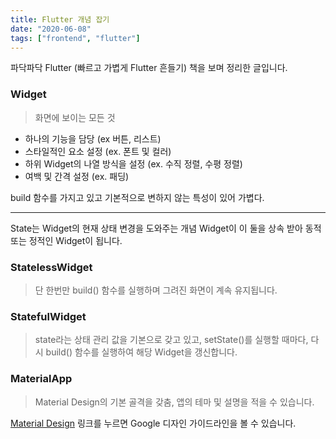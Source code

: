 ```yaml
---
title: Flutter 개념 잡기
date: "2020-06-08"
tags: ["frontend", "flutter"]
---
```


파닥파닥 Flutter (빠르고 가볍게 Flutter 흔들기) 책을 보며 정리한 글입니다.

### Widget

> 화면에 보이는 모든 것

- 하나의 기능을 담당 (ex 버튼, 리스트)
- 스타일적인 요소 설정 (ex. 폰트 및 컬러)
- 하위 Widget의 나열 방식을 설정 (ex. 수직 정렬, 수평 정렬)
- 여백 및 간격 설정 (ex. 패딩)

build 함수를 가지고 있고 기본적으로 변하지 않는 특성이 있어 가볍다.

---

State는 Widget의 현재 상태 변경을 도와주는 개념 Widget이 이 둘을 상속 받아 동적 또는 정적인 Widget이 됩니다.

### StatelessWidget

> 단 한번만 build() 함수를 실행하며 그려진 화면이 계속 유지됩니다.

### StatefulWidget

> state라는 상태 관리 값을 기본으로 갖고 있고, setState()를 실행할 때마다, 다시 build() 함수를 실행하여 해당 Widget을 갱신합니다.

### MaterialApp

> Material Design의 기본 골격을 갖춤, 앱의 테마 및 설명을 적을 수 있습니다.

[Material Design](https://material.io/design) 링크를 누르면 Google 디자인 가이드라인을 볼 수 있습니다.
